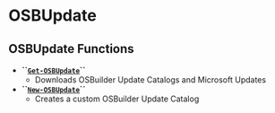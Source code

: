 # OSBUpdate

## OSBUpdate Functions

* **\`\`**[**`Get-OSBUpdate`**](get-osbupdate.md)**\`\`**
  * Downloads OSBuilder Update Catalogs and Microsoft Updates
* **\`\`**[**`New-OSBUpdate`**](new-osbupdate.md)**\`\`**
  * Creates a custom OSBuilder Update Catalog

